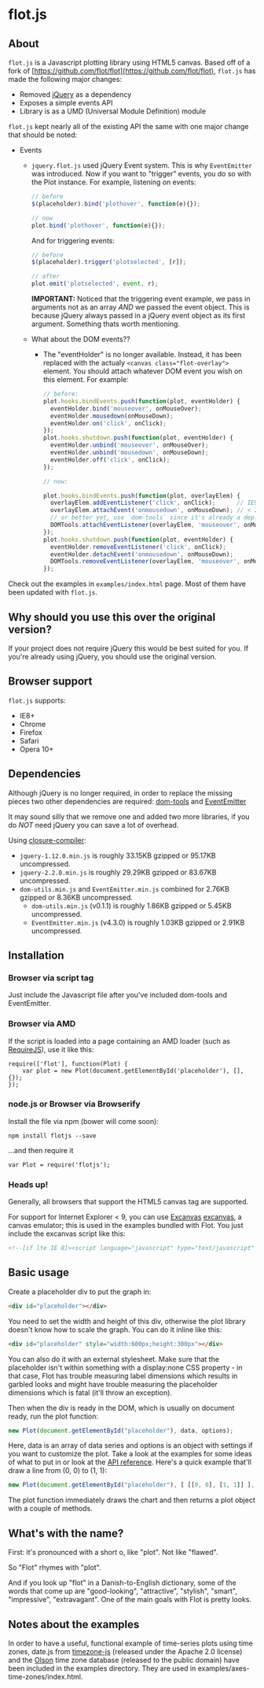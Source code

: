 # flot.js

## About ##

`flot.js` is a Javascript plotting library using HTML5 canvas. Based off of a fork of [https://github.com/flot/flot](https://github.com/flot/flot), `flot.js` has made the following major changes:

* Removed [jQuery](https://jquery.com/) as a dependency
* Exposes a simple events API
* Library is as a UMD (Universal Module Definition) module

`flot.js` kept nearly all of the existing API the same with one major change that should be noted:

* Events
    * `jquery.flot.js` used jQuery Event system. This is why `EventEmitter` was introduced. Now if you want to "trigger" events, you do so with the Plot instance. For example, listening on events:
        ```js
        // before
        $(placeholder).bind('plothover', function(e){});
        
        // now
        plot.bind('plothover', function(e){});
        ```
        
        And for triggering events:
        ```js
        // before
        $(placeholder).trigger('plotselected', [r]);
        
        // after
        plot.emit('plotselected', event, r);
        ```
        
        **IMPORTANT:** Noticed that the triggering event example, we pass in arguments not as an array _AND_ we passed the event object. This is because jQuery always passed in a jQuery event object as its first argument. Something thats worth mentioning.
        
    * What about the DOM events??
        * The "eventHolder" is no longer available. Instead, it has been replaced with the actualy `<canvas class="flot-overlay">` element. You should attach whatever DOM event you wish on this element. For example:
            ```js
            // before:
            plot.hooks.bindEvents.push(function(plot, eventHolder) {
              eventHolder.bind('mouseover', onMouseOver);
              eventHolder.mousedown(onMouseDown);
              eventHolder.on('click', onClick);
            });
            plot.hooks.shutdown.push(function(plot, eventHolder) {
              eventHolder.unbind('mouseover', onMouseOver);
              eventHolder.unbind('mousedown', onMouseDown);
              eventHolder.off('click', onClick);
            });
            
            // now:
            
            plot.hooks.bindEvents.push(function(plot, overlayElem) {
              overlayElem.addEventListener('click', onClick);      // IE9+
              overlayElem.attachEvent('onmousedown', onMouseDown); // < IE9
              // or better yet, use `dom-tools` since it's already a dep.
              DOMTools.attachEventListener(overlayElem, 'mouseover', onMouseOver); // Any IE version
            });
            plot.hooks.shutdown.push(function(plot, eventHolder) {
              eventHolder.removeEventListener('click', onClick);
              eventHolder.detachEvent('onmousedown', onMouseDown);
              DOMTools.removeEventListener(overlayElem, 'mouseover', onMouseOver);
            });
            ```

Check out the examples in `examples/index.html` page. Most of them have been updated with `flot.js`.

## Why should you use this over the original version? ##

If your project does not require jQuery this would be best suited for you. If you're already using jQuery, you should use the original version.

## Browser support ##

`flot.js` supports:

* IE8+
* Chrome
* Firefox
* Safari
* Opera 10+

## Dependencies ##

Although jQuery is no longer required, in order to replace the missing pieces two other dependencies are required: [dom-tools](https://github.com/dennisduong/dom-tools) and [EventEmitter](https://github.com/Olical/EventEmitter)

It may sound silly that we remove one and added two more libraries, if you do *NOT* need jQuery you can save a lot of overhead.

Using [closure-compiler](http://closure-compiler.appspot.com/home):

* `jquery-1.12.0.min.js` is roughly 33.15KB gzipped or 95.17KB uncompressed.
* `jquery-2.2.0.min.js` is roughly 29.29KB gzipped or 83.67KB uncompressed.
* `dom-utils.min.js` and `EventEmitter.min.js` combined for 2.76KB gzipped or 8.36KB uncompressed.
    * `dom-utils.min.js` (v0.1.1) is roughly 1.86KB gzipped or 5.45KB uncompressed.
    * `EventEmitter.min.js` (v4.3.0) is roughly 1.03KB gzipped or 2.91KB uncompressed.

## Installation ##

### Browser via script tag ###

Just include the Javascript file after you've included dom-tools and EventEmitter.

### Browser via AMD ###

If the script is loaded into a page containing an AMD loader (such as [RequireJS](http://requirejs.org/)), use it like this:

```
require(['flot'], function(Plot) {
    var plot = new Plot(document.getElementById('placeholder'), [], {});
});
```

### node.js or Browser via Browserify ###

Install the file via npm (bower will come soon):

```
npm install flotjs --save
```

...and then require it

```
var Plot = require('flotjs');
```

### Heads up! ###

Generally, all browsers that support the HTML5 canvas tag are supported.

For support for Internet Explorer < 9, you can use [Excanvas]
[excanvas], a canvas emulator; this is used in the examples bundled
with Flot. You just include the excanvas script like this:

```html
<!--[if lte IE 8]><script language="javascript" type="text/javascript" src="excanvas.min.js"></script><![endif]-->
```

## Basic usage ##

Create a placeholder div to put the graph in:

```html
<div id="placeholder"></div>
```

You need to set the width and height of this div, otherwise the plot
library doesn't know how to scale the graph. You can do it inline like
this:

```html
<div id="placeholder" style="width:600px;height:300px"></div>
```

You can also do it with an external stylesheet. Make sure that the
placeholder isn't within something with a display:none CSS property -
in that case, Flot has trouble measuring label dimensions which
results in garbled looks and might have trouble measuring the
placeholder dimensions which is fatal (it'll throw an exception).

Then when the div is ready in the DOM, which is usually on document
ready, run the plot function:

```js
new Plot(document.getElementById("placeholder"), data, options);
```

Here, data is an array of data series and options is an object with
settings if you want to customize the plot. Take a look at the
examples for some ideas of what to put in or look at the 
[API reference](API.md). Here's a quick example that'll draw a line 
from (0, 0) to (1, 1):

```js
new Plot(document.getElementById("placeholder"), [ [[0, 0], [1, 1]] ], { yaxis: { max: 1 } });
```

The plot function immediately draws the chart and then returns a plot
object with a couple of methods.


## What's with the name? ##

First: it's pronounced with a short o, like "plot". Not like "flawed".

So "Flot" rhymes with "plot".

And if you look up "flot" in a Danish-to-English dictionary, some of
the words that come up are "good-looking", "attractive", "stylish",
"smart", "impressive", "extravagant". One of the main goals with Flot
is pretty looks.


## Notes about the examples ##

In order to have a useful, functional example of time-series plots using time
zones, date.js from [timezone-js][timezone-js] (released under the Apache 2.0
license) and the [Olson][olson] time zone database (released to the public
domain) have been included in the examples directory.  They are used in
examples/axes-time-zones/index.html.

[excanvas]: http://code.google.com/p/explorercanvas/
[timezone-js]: https://github.com/mde/timezone-js
[olson]: http://ftp.iana.org/time-zones
